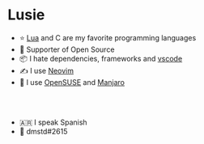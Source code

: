 # Lusie
- ⭐ [Lua](https://www.lua.org/) and C are my favorite programming languages
- 💖 Supporter of Open Source
- 📦 I hate dependencies, frameworks and [vs](https://code.visualstudio.com/docs/getstarted/telemetry)[co](https://microsoft.github.io/monaco-editor/)[de](https://www.electronjs.org/)
- ✍️ I use [Neovim](https://neovim.io/)
- 🐧 I use [OpenSUSE](https://www.opensuse.org/) and [Manjaro](https://manjaro.org/)
<br/>
<br/>

- 🇦🇷 I speak Spanish
- 🤙 dmstd#2615

